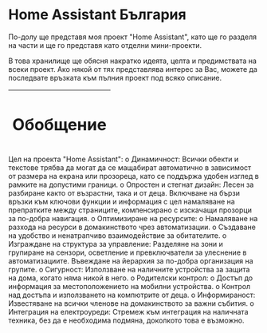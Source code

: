<h1>
Home Assistant България
</h1>

По-долу ще представя моя проект "Home Assistant", като ще го разделя на части и ще го представя като отделни мини-проекти.

В това хранилище ще обясня накратко идеята, целта и предимствата на всеки проект. Ако някой от тях представлява интерес за Вас, можете да последвате връзката към пълния проект под всяко описание.


|<h1>Обобщение</h1>
|--------------
Цел на проекта "Home Assistant":
  o	Динамичност: Всички обекти и текстове трябва да могат да се мащабират автоматично в зависимост от размера на екрана или прозореца, като се поддържа удобен изглед в рамките на допустими граници.
  o	Опростен и стегнат дизайн: Лесен за разбиране както от възрастни, така и от деца. Включване на бързи връзки към ключови функции и       информация с цел намаляване на препратките между страниците, компенсирано с изскачащи прозорци за по-добра навигация.
  o	Оптимизиране на ресурсите:
    o	Намаляване на разхода на ресурси в домакинството чрез автоматизации.
    o	Създаване на удобство и ненатрапчиво взаимодействие за обитателите.
  o	Изграждане на структура за управление: Разделяне на зони и групиране на сензори, осветление и превключватели за улеснение в автоматизациите. Въвеждане на йерархия за по-добра организация на групите.
  o	Сигурност: Използване на наличните устройства за защита на дома, когато няма никой в него.
  o	Родителски контрол:
    o	Достъп до информация за местоположението на мобилни устройства.
    o	Контрол над достъпа и използването на компютрите от деца.
  o	Информираност: Известяване на всички членове на домакинството за важни събития.
  o	Интеграция на електроуреди: Стремеж към интеграция на наличната техника, без да е необходима подмяна, доколкото това е възможно.
